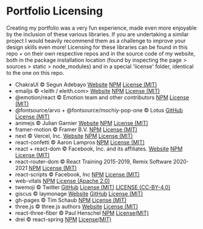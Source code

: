 # Portfolio Licensing

Creating my portfolio was a very fun experience, made even more enjoyable by the inclusion of these various libraries. If you are undertaking a similar project I would heavily recommend them as a challenge to improve your design skills even more! Licensing for these libraries can be found in this repo + on their own respective repos and in the source code of my website, both in the package installation location (found by inspecting the page > sources > static > node_modules) and in a special 'license' folder, identical to the one on this repo.

- ChakraUI © Segun Adebayo [Website](https://chakra-ui.com/) [NPM](https://www.npmjs.com/package/@chakra-ui/react) [License (MIT)](https://github.com/JSusak/PortfolioLicensing/blob/main/license/LICENSE-chakraui)
- emailjs © <leith / eleith.com> [Website](https://www.emailjs.com/) [NPM](https://www.npmjs.com/package/emailjs) [License (MIT)](https://github.com/JSusak/PortfolioLicensing/blob/main/license/LICENSE-emailjs)
- @emotion/react © Emotion team and other contributors [NPM](https://www.npmjs.com/package/@emotion/react) [License (MIT)](https://github.com/JSusak/PortfolioLicensing/blob/main/license/LICENSE-emotionreact)
- @fontsource/arvo + @fontsource/mochiy-pop-one © Lotus [GitHub](https://github.com/fontsource/fontsource) [License (MIT)](https://github.com/JSusak/PortfolioLicensing/blob/main/license/LICENSE-fontsource)
- animejs © Julian Garnier [Website](http://animejs.com/) [NPM](https://www.npmjs.com/package/animejs) [License (MIT)](https://github.com/JSusak/PortfolioLicensing/blob/main/license/LICENSE-animejs)
- framer-motion © Framer B.V. [NPM](https://github.com/framer/motion) [License (MIT)](https://github.com/JSusak/PortfolioLicensing/blob/main/license/LICENSE-framermotion)
- next © Vercel, Inc. [Website](https://nextjs.org/) [NPM](https://www.npmjs.com/package/next) [License (MIT)](https://github.com/JSusak/PortfolioLicensing/blob/main/license/LICENSE-next)
- react-confetti © Aaron Lampros [NPM](https://www.npmjs.com/package/react-confetti) [License (MIT)](https://github.com/JSusak/PortfolioLicensing/blob/main/license/LICENSE-reactconfetti)
- react + react-dom © Facebook, Inc. and its affiliates. [Website](https://reactjs.org/) [NPM](https://www.npmjs.com/package/react-dom) [License (MIT)](https://github.com/JSusak/PortfolioLicensing/blob/main/license/LICENSE-react)
- react-router-dom © React Training 2015-2019, Remix Software 2020-2021 [NPM](https://www.npmjs.com/package/react-router-dom) [License (MIT)](https://github.com/JSusak/PortfolioLicensing/blob/main/license/LICENSE-reactrouterdom)
- react-scripts © Facebook, Inc [NPM](https://www.npmjs.com/package/react-scripts) [License (MIT)](https://github.com/JSusak/PortfolioLicensing/blob/main/license/LICENSE-reactscripts)
- web-vitals [NPM](https://www.npmjs.com/package/web-vitals) [License (Apache 2.0)](https://github.com/JSusak/PortfolioLicensing/blob/main/license/LICENSE-webvitals)
- twemoji © Twitter [GitHub](https://github.com/twitter/twemoji) [License (MIT)](https://github.com/JSusak/PortfolioLicensing/blob/main/license/LICENSE-twemojiMIT) [LICENSE (CC-BY-4.0)](https://github.com/JSusak/PortfolioLicensing/blob/main/license/LICENSE-twemojiCCBY4)
- giscus © laymonage [Website](https://giscus.app/) [GitHub](https://github.com/giscus/giscus-component) [License (MIT)](https://github.com/JSusak/PortfolioLicensing/blob/main/license/LICENSE-giscus)
- gh-pages © Tim Schaub [NPM](https://www.npmjs.com/package/gh-pages) [License (MIT)](https://github.com/JSusak/PortfolioLicensing/blob/main/license/LICENSE-ghpages)
- three.js © three.js authors [Website](https://threejs.org/) [License (MIT)](https://github.com/JSusak/PortfolioLicensing/blob/main/license/LICENSE-threejs)
- react-three-fiber © Paul Henschel [NPM](https://www.npmjs.com/package/@react-three/fiber) [License(MIT)](https://github.com/JSusak/PortfolioLicensing/blob/main/license/LICENSE-react-three-fiber)
- drei © react-spring [NPM](https://www.npmjs.com/package/@react-three/drei) [License(MIT)](https://github.com/JSusak/PortfolioLicensing/blob/main/license/LICENSE-drei)

